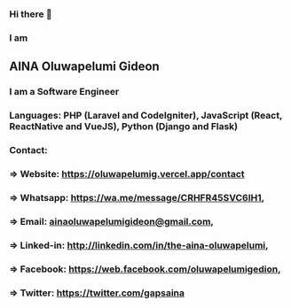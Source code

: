 ### Hi there 👋

### I am
## AINA Oluwapelumi Gideon
### I am a Software Engineer

### Languages: PHP (Laravel and CodeIgniter), JavaScript (React, ReactNative and VueJS), Python (Django and Flask)

### Contact: 
### => Website: https://oluwapelumig.vercel.app/contact
### => Whatsapp: https://wa.me/message/CRHFR45SVC6IH1, 
### => Email: ainaoluwapelumigideon@gmail.com, 
### => Linked-in: http://linkedin.com/in/the-aina-oluwapelumi, 
### => Facebook: https://web.facebook.com/oluwapelumigedion, 
### => Twitter: https://twitter.com/gapsaina

<!--
**OluwapelumiG/OluwapelumiG** is a ✨ _special_ ✨ repository because its `README.md` (this file) appears on your GitHub profile.

Here are some ideas to get you started:

- 🔭 I’m currently working on ...
- 🌱 I’m currently learning ...
- 👯 I’m looking to collaborate on ...
- 🤔 I’m looking for help with ...
- 💬 Ask me about ...
- 📫 How to reach me: ...
- 😄 Pronouns: ...
- ⚡ Fun fact: ...
-->

